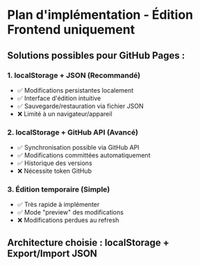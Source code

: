# Plan d'implémentation - Édition Frontend uniquement

## Solutions possibles pour GitHub Pages :

### 1. **localStorage + JSON** (Recommandé)
- ✅ Modifications persistantes localement
- ✅ Interface d'édition intuitive
- ✅ Sauvegarde/restauration via fichier JSON
- ❌ Limité à un navigateur/appareil

### 2. **localStorage + GitHub API** (Avancé)
- ✅ Synchronisation possible via GitHub API
- ✅ Modifications committées automatiquement
- ✅ Historique des versions
- ❌ Nécessite token GitHub

### 3. **Édition temporaire** (Simple)
- ✅ Très rapide à implémenter
- ✅ Mode "preview" des modifications
- ❌ Modifications perdues au refresh

## Architecture choisie : localStorage + Export/Import JSON